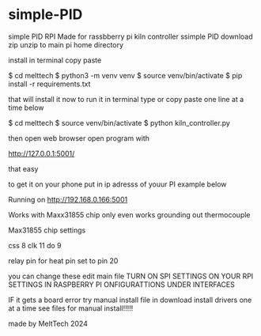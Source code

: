# simple-PID
simple PID RPI
Made for rassbberry pi kiln controller ssimple PID
download zip unzip to main pi home directory 

install
in terminal copy paste 

$    cd melttech
$    python3 -m venv venv
$    source venv/bin/activate
$    pip install -r requirements.txt

that will install it now to run it in terminal type or copy  paste one line at a time below

$    cd melttech
$    source venv/bin/activate
$    python kiln_controller.py

then open web browser open program with

http://127.0.0.1:5001/

that easy

to get it on your phone put in ip adresss of youur PI example below

Running on http://192.168.0.166:5001


Works with Maxx31855 chip only even works  grounding out thermocouple

Max31855 chip settings 

css 8
clk 11
do 9

relay pin for heat pin set to     pin 20

you can change these edit main file
TURN ON SPI SETTINGS ON YOUR RPI SETTINGS IN RASPBERRY PI ONFIGURATTIONS UNDER INTERFACES

IF it gets a board error try manual install file in download install drivers one at a time see files for manual install!!!!!

made by MeltTech 2024
